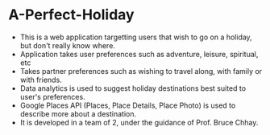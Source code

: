 # A-Perfect-Holiday

- This is a web application targetting users that wish to go on a holiday, but don't really know where.
- Application takes user preferences such as adventure, leisure, spiritual, etc
- Takes partner preferences such as wishing to travel along, with family or with friends.
- Data analytics is used to suggest holiday destinations best suited to user's preferences.
- Google Places API (Places, Place Details, Place Photo) is used to describe more about a destination.
- It is developed in a team of 2, under the guidance of Prof. Bruce Chhay.
